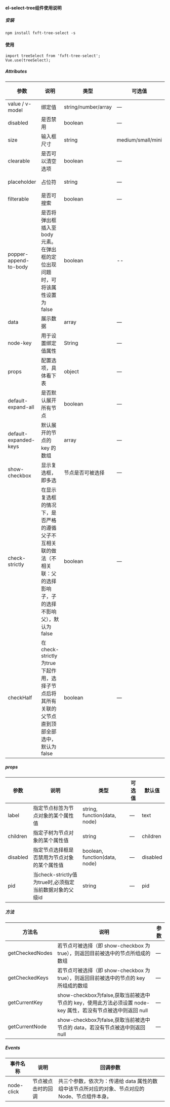 #### el-select-tree组件使用说明
##### 安装
```
npm install fxft-tree-select -s
````
#### 使用
```
import treeSelect from 'fxft-tree-select';
Vue.use(treeSelect);
```
##### Attributes

| 参数 | 说明 | 类型 | 可选值 | 默认值 |
| -------- | -------- | -------- | -------- | -------- |
| value / v-model     | 绑定值    | string/number/array     | —     | —     |
| disabled     | 是否禁用    | boolean     | —     | false     |
| size     | 输入框尺寸    | string     | medium/small/mini    | mini     |
| clearable     | 是否可以清空选项    | boolean     | —    | false     |
| placeholder     | 占位符    | string     | —    | 请选择     |
| filterable     | 是否可搜索    | boolean     | —    | false     |
| popper-append-to-body     | 是否将弹出框插入至 body 元素。在弹出框的定位出现问题时，可将该属性设置为 false    | boolean     | --    | false     |
| data     | 展示数据    | array     | —    | —     |
| node-key     | 用于设置绑定值属性    | String     | —    | id     |
| props     | 配置选项，具体看下表    | object     | —    | —     |
| default-expand-all | 是否默认展开所有节点   | boolean     | —    | false     |
| default-expanded-keys  | 默认展开的节点的 key 的数组    | array     | —    | —     |
| show-checkbox  | 显示复选框，即多选    | 节点是否可被选择     | —    | false     |
| check-strictly     | 在显示复选框的情况下，是否严格的遵循父子不互相关联的做法（不相关联：父的选择影响子，子的选择不影响父），默认为 false    | boolean     | —    | false     |
| checkHalf     | 在check-strictly为true下起作用，选择子节点后将其所有关联的父节点直到顶部全部选中，默认为 false    | boolean     | —    | false     |

##### props
| 参数 | 说明 | 类型 | 可选值 | 默认值 |
| -------- | -------- | -------- | -------- | -------- |
| label | 指定节点标签为节点对象的某个属性值 | string, function(data, node) | — | text |
| children | 指定子树为节点对象的某个属性值 | string | — | children |
| disabled | 指定节点选择框是否禁用为节点对象的某个属性值 | boolean, function(data, node) | — | disabled |
| pid | 当check-strictly值为true时,必须指定当前数据对象的父级id | string | — | pid |

##### 方法
| 方法名 | 说明 | 参数 |
| -------- | -------- | -------- |
| getCheckedNodes | 若节点可被选择（即 show-checkbox 为 true），则返回目前被选中的节点所组成的数组 | — |
| getCheckedKeys | 若节点可被选择（即 show-checkbox 为 true），则返回目前被选中的节点的 key 所组成的数组 | — |
| getCurrentKey | show-checkbox为false,获取当前被选中节点的 key，使用此方法必须设置 node-key 属性，若没有节点被选中则返回 null | — |
| getCurrentNode | show-checkbox为false,获取当前被选中节点的 data，若没有节点被选中则返回 null | — |

##### Events
| 事件名称 | 说明 | 回调参数 |
| -------- | -------- | -------- |
| node-click | 节点被点击时的回调 | 共三个参数，依次为：传递给 data 属性的数组中该节点所对应的对象、节点对应的 Node、节点组件本身。 | 
